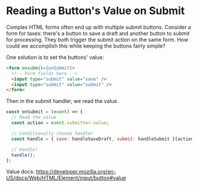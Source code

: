 # Reading a Button's Value on Submit 

Complex HTML forms often end up with multiple submit buttons. Consider a form
for taxes: there's a button to save a draft and another button to submit for
processing. They both trigger the submit action on the same form. How could we
accomplish this while keeping the buttons fairly simple?

One solution is to set the buttons' value:

```html
<form onsubmit={onSubmit}>
  <!-- Form fields here -->
  <input type="submit" value="save" />
  <input type="submit" value="submit" />
</form>
```

Then in the submit handler, we read the value.

```js
const onSubmit = (event) => {
  // Read the value
  const action = event.submitter.value;

  // Conditionally choose handler
  const handle = { save: handleSaveDraft, submit: handleSubmit }[action];

  // Handle!
  handle();
};
```

Value docs:
https://developer.mozilla.org/en-US/docs/Web/HTML/Element/input/button#value
